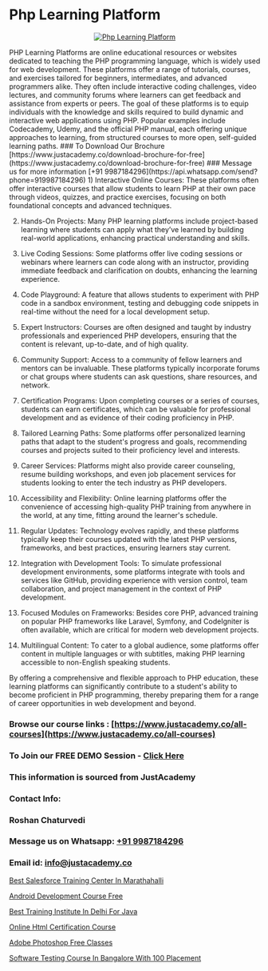 # Php Learning Platform

<p align="center">
  <a href="https://justacademy.co/course-detail/php-training">
    <img src="https://justacademy.co/storage2/course_image/1676637155_course_image.webp" alt="Php Learning Platform">
  </a>
</p>
PHP Learning Platforms are online educational resources or websites dedicated to teaching the PHP programming language, which is widely used for web development. These platforms offer a range of tutorials, courses, and exercises tailored for beginners, intermediates, and advanced programmers alike. They often include interactive coding challenges, video lectures, and community forums where learners can get feedback and assistance from experts or peers. The goal of these platforms is to equip individuals with the knowledge and skills required to build dynamic and interactive web applications using PHP. Popular examples include Codecademy, Udemy, and the official PHP manual, each offering unique approaches to learning, from structured courses to more open, self-guided learning paths.
### To Download Our Brochure [https://www.justacademy.co/download-brochure-for-free](https://www.justacademy.co/download-brochure-for-free)
### Message us for more information [+91 9987184296](https://api.whatsapp.com/send?phone=919987184296)
1) Interactive Online Courses: These platforms often offer interactive courses that allow students to learn PHP at their own pace through videos, quizzes, and practice exercises, focusing on both foundational concepts and advanced techniques.

2) Hands-On Projects: Many PHP learning platforms include project-based learning where students can apply what they’ve learned by building real-world applications, enhancing practical understanding and skills.

3) Live Coding Sessions: Some platforms offer live coding sessions or webinars where learners can code along with an instructor, providing immediate feedback and clarification on doubts, enhancing the learning experience.

4) Code Playground: A feature that allows students to experiment with PHP code in a sandbox environment, testing and debugging code snippets in real-time without the need for a local development setup.

5) Expert Instructors: Courses are often designed and taught by industry professionals and experienced PHP developers, ensuring that the content is relevant, up-to-date, and of high quality.

6) Community Support: Access to a community of fellow learners and mentors can be invaluable. These platforms typically incorporate forums or chat groups where students can ask questions, share resources, and network.

7) Certification Programs: Upon completing courses or a series of courses, students can earn certificates, which can be valuable for professional development and as evidence of their coding proficiency in PHP.

8) Tailored Learning Paths: Some platforms offer personalized learning paths that adapt to the student's progress and goals, recommending courses and projects suited to their proficiency level and interests.

9) Career Services: Platforms might also provide career counseling, resume building workshops, and even job placement services for students looking to enter the tech industry as PHP developers.

10) Accessibility and Flexibility: Online learning platforms offer the convenience of accessing high-quality PHP training from anywhere in the world, at any time, fitting around the learner's schedule.

11) Regular Updates: Technology evolves rapidly, and these platforms typically keep their courses updated with the latest PHP versions, frameworks, and best practices, ensuring learners stay current.

12) Integration with Development Tools: To simulate professional development environments, some platforms integrate with tools and services like GitHub, providing experience with version control, team collaboration, and project management in the context of PHP development.

13) Focused Modules on Frameworks: Besides core PHP, advanced training on popular PHP frameworks like Laravel, Symfony, and CodeIgniter is often available, which are critical for modern web development projects.

14) Multilingual Content: To cater to a global audience, some platforms offer content in multiple languages or with subtitles, making PHP learning accessible to non-English speaking students.

By offering a comprehensive and flexible approach to PHP education, these learning platforms can significantly contribute to a student's ability to become proficient in PHP programming, thereby preparing them for a range of career opportunities in web development and beyond.

### Browse our course links : [https://www.justacademy.co/all-courses](https://www.justacademy.co/all-courses) 
### To Join our FREE DEMO Session - [Click Here](https://www.justacademy.co/register-for-course-demo)


### This information is sourced from JustAcademy
### Contact Info:
### Roshan Chaturvedi
### Message us on Whatsapp: [+91 9987184296](https://api.whatsapp.com/send?phone=919987184296)
### Email id: [info@justacademy.co](mailto:info@justacademy.co)
                
[Best Salesforce Training Center In Marathahalli](https://www.linkedin.com/pulse/best-salesforce-training-center-marathahalli-justacademy-leicester-7ifte?trackingId=9CzfSmkoTsqbxeOn%2BeL%2BGA%3D%3D&lipi=urn%3Ali%3Apage%3Ad_flagship3_company_admin%3BIzRPuTOMRFCGaj50%2BCRC7g%3D%3D)

[Android Development Course Free](https://www.linkedin.com/pulse/android-development-course-free-software-training-mountain-view-n6maf/)

[Best Training Institute In Delhi For Java](https://medium.com/@prempja40/best-training-institute-in-delhi-for-java-be76a6e0c67b)

[Online Html Certification Course](https://medium.com/@prempja40/online-html-certification-course-395df031e8d4)

[Adobe Photoshop Free Classes](https://justacademyin.github.io/justacademy/adobe-photoshop-free-classes)

[Software Testing Course In Bangalore With 100 Placement](https://justacademyin.github.io/justacademy/software-testing-course-in-bangalore-with-100-placement)

